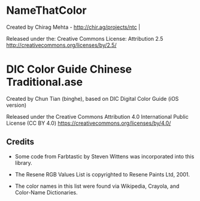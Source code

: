 # NameThatColor
Created by Chirag Mehta - http://chir.ag/projects/ntc       |

Released under the: Creative Commons License:
Attribution 2.5 http://creativecommons.org/licenses/by/2.5/

# DIC Color Guide Chinese Traditional.ase

Created by Chun Tian (binghe), based on DIC Digital Color Guide (iOS
version)

Released under the Creative Commons Attribution 4.0 International
Public License (CC BY 4.0) https://creativecommons.org/licenses/by/4.0/

## Credits

* Some code from Farbtastic by Steven Wittens was incorporated into this library.

* The Resene RGB Values List is copyrighted to Resene Paints Ltd, 2001.
* The color names in this list were found via Wikipedia, Crayola, and Color-Name Dictionaries.
